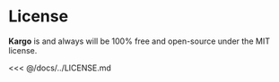 # License

**Kargo** is and always will be 100% free and open-source under the MIT license.

<<< @/docs/../LICENSE.md
